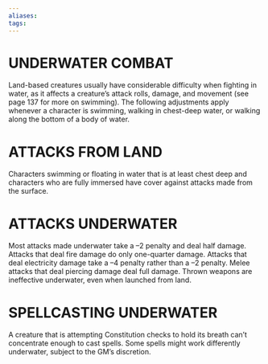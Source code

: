 ```yaml
---
aliases: 
tags: 
---
```

# UNDERWATER COMBAT

Land-based creatures usually have considerable difficulty when fighting in water, as it affects a creature’s attack rolls, damage, and movement (see page 137 for more on swimming). The following adjustments apply whenever a character is swimming, walking in chest-deep water, or walking along the bottom of a body of water.

# ATTACKS FROM LAND

Characters swimming or floating in water that is at least chest deep and characters who are fully immersed have cover against attacks made from the surface.

# ATTACKS UNDERWATER

Most attacks made underwater take a –2 penalty and deal half damage. Attacks that deal fire damage do only one-quarter damage. Attacks that deal electricity damage take a –4 penalty rather than a –2 penalty. Melee attacks that deal piercing damage deal full damage. Thrown weapons are ineffective underwater, even when launched from land.

# SPELLCASTING UNDERWATER

A creature that is attempting Constitution checks to hold its breath can’t concentrate enough to cast spells. Some spells might work differently underwater, subject to the GM’s discretion.  
